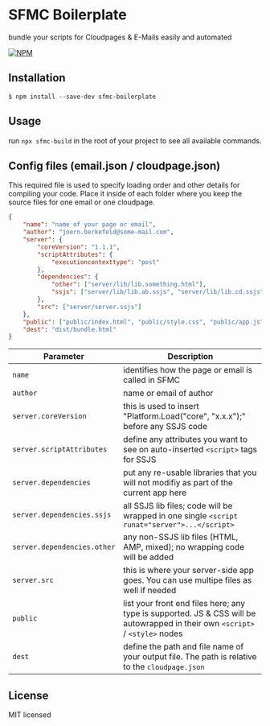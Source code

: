 # SFMC Boilerplate

bundle your scripts for Cloudpages & E-Mails easily and automated

[![NPM](https://nodei.co/npm/sfmc-boilerplate.png?downloads=true&downloadRank=true&stars=true)](https://nodei.co/npm/sfmc-boilerplate/)


## Installation

```
$ npm install --save-dev sfmc-boilerplate
```

## Usage

run ``npx sfmc-build`` in the root of your project to see all available commands.


## Config files (email.json / cloudpage.json)

This required file is used to specify loading order and other details for compiling your code. Place it inside of each folder where you keep the source files for one email or one cloudpage.

```json
{
	"name": "name of your page or email",
	"author": "joern.berkefeld@some-mail.com",
	"server": {
		"coreVersion": "1.1.1",
		"scriptAttributes": {
			"executioncontexttype": "post"
		},
		"dependencies": {
			"other": ["server/lib/lib.something.html"],
			"ssjs": ["server/lib/lib.ab.ssjs", "server/lib/lib.cd.ssjs"]
		},
		"src": ["server/server.ssjs"]
	},
	"public": ["public/index.html", "public/style.css", "public/app.js"],
	"dest": "dist/bundle.html"
}

``` 
| Parameter                     | Description                                                                                                                       |
| ----------------------------- | --------------------------------------------------------------------------------------------------------------------------------- |
| ``name``                      | identifies how the page or email is called in SFMC                                                                                |
| ``author``                    | name or email of author                                                                                                           |
| ``server.coreVersion``        | this is used to insert "Platform.Load("core", "x.x.x");" before any SSJS code                                                     |
| ``server.scriptAttributes``   | define any attributes you want to see on auto-inserted ``<script>`` tags for SSJS                                                 |
| ``server.dependencies``       | put any re-usable libraries that you will not modifiy as part of the current app here                                             |
| ``server.dependencies.ssjs``  | all SSJS lib files; code will be wrapped in one single ``<script runat="server">...</script>``                                    |
| ``server.dependencies.other`` | any non-SSJS lib files (HTML, AMP, mixed); no wrapping code will be added                                                         |
| ``server.src``                | this is where your server-side app goes. You can use multipe files as well if needed                                              |
| ``public``                    | list your front end files here; any type is supported. JS & CSS will be autowrapped in their own ``<script>`` / ``<style>`` nodes |
| ``dest``                      | define the path and file name of your output file. The path is relative to the ``cloudpage.json``                                 |


## License

MIT licensed